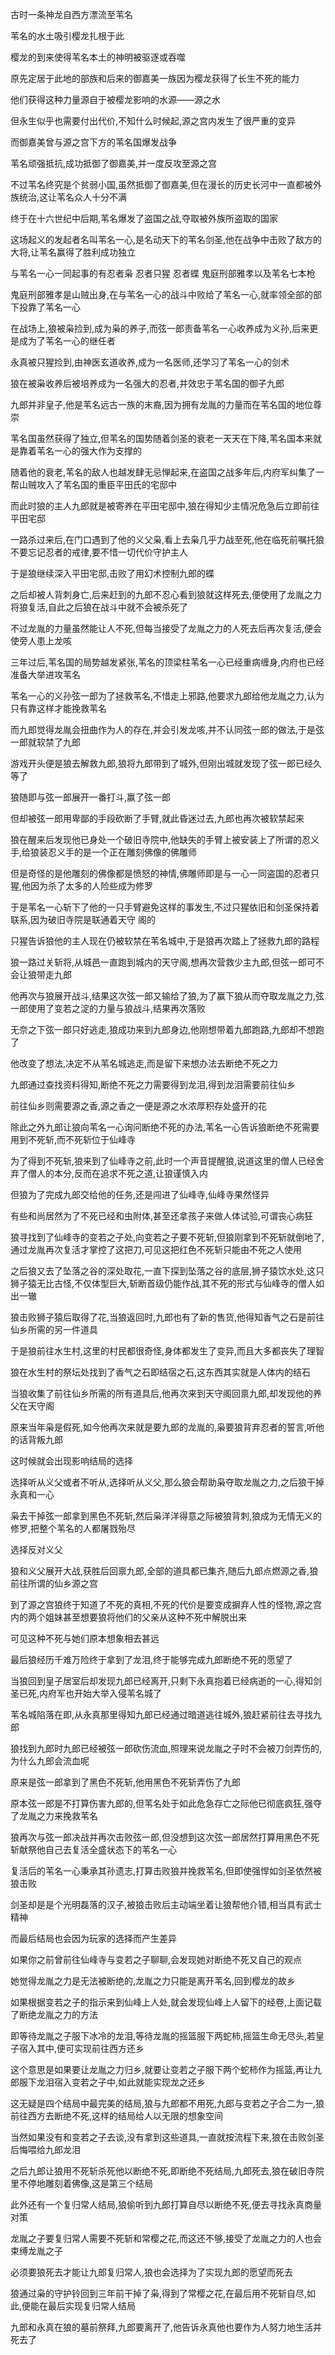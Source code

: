 古时一条神龙自西方漂流至苇名

苇名的水土吸引樱龙扎根于此

樱龙的到来使得苇名本土的神明被驱逐或吞噬

原先定居于此地的部族和后来的御嘉美一族因为樱龙获得了长生不死的能力

他们获得这种力量源自于被樱龙影响的水源——源之水

但永生似乎也需要付出代价,不知什么时候起,源之宫内发生了很严重的变异

而御嘉美曾与源之宫下方的苇名国爆发战争

苇名顽强抵抗,成功抵御了御嘉美,并一度反攻至源之宫

不过苇名终究是个贫弱小国,虽然抵御了御嘉美,但在漫长的历史长河中一直都被外族统治,这让苇名众人十分不满

终于在十六世纪中后期,苇名爆发了盗国之战,夺取被外族所盗取的国家

这场起义的发起者名叫苇名一心,是名动天下的苇名剑圣,他在战争中击败了敌方的大将,让苇名赢得了胜利成功独立

与苇名一心一同起事的有忍者枭 忍者只猩 忍者蝶 鬼庭刑部雅孝以及苇名七本枪

鬼庭刑部雅孝是山贼出身,在与苇名一心的战斗中败给了苇名一心,就率领全部的部下投靠了苇名一心

在战场上,狼被枭捡到,成为枭的养子,而弦一郎责备苇名一心收养成为义孙,后来更是成为了苇名一心的继任者

永真被只猩捡到,由神医玄道收养,成为一名医师,还学习了苇名一心的剑术

狼在被枭收养后被培养成为一名强大的忍者,并效忠于苇名国的御子九郎

九郎并非皇子,他是苇名远古一族的末裔,因为拥有龙胤的力量而在苇名国的地位尊崇

苇名国虽然获得了独立,但苇名的国势随着剑圣的衰老一天天在下降,苇名国本来就是靠着苇名一心的强大作为支撑的

随着他的衰老,苇名的敌人也越发肆无忌惮起来,在盗国之战多年后,内府军纠集了一帮山贼攻入了苇名国的重臣平田氏的宅邸中

而此时狼的主人九郎就是被寄养在平田宅邸中,狼在得知少主情况危急后立即前往平田宅邸

一路杀过来后,在门口遇到了他的义父枭,看上去枭几乎力战至死,他在临死前嘱托狼不要忘记忍者的戒律,要不惜一切代价守护主人

于是狼继续深入平田宅邸,击败了用幻术控制九郎的蝶

之后却被人背刺身亡,后来赶到的九郎不忍心看到狼就这样死去,便使用了龙胤之力将狼复活,自此之后狼在战斗中就不会被杀死了

不过龙胤的力量虽然能让人不死,但每当接受了龙胤之力的人死去后再次复活,便会使旁人患上龙咳

三年过后,苇名国的局势越发紧张,苇名的顶梁柱苇名一心已经重病缠身,内府也已经准备大举进攻苇名

苇名一心的义孙弦一郎为了拯救苇名,不惜走上邪路,他要求九郎给他龙胤之力,认为只有靠这样才能挽救苇名

而九郎觉得龙胤会扭曲作为人的存在,并会引发龙咳,并不认同弦一郎的做法,于是弦一郎就软禁了九郎

游戏开头便是狼去解救九郎,狼将九郎带到了城外,但刚出城就发现了弦一郎已经久等了

狼随即与弦一郎展开一番打斗,赢了弦一郎

但却被弦一郎用卑鄙的手段砍断了手臂,就此昏迷过去,九郎也再次被软禁起来

狼在醒来后发现他已身处一个破旧寺院中,他缺失的手臂上被安装上了所谓的忍义手,给狼装忍义手的是一个正在雕刻佛像的佛雕师

但是奇怪的是他雕刻的佛像都是愤怒的神情,佛雕师即是与一心一同盗国的忍者只猩,他因为杀了太多的人险些成为修罗

于是苇名一心斩下了他的一只手臂避免这样的事发生,不过只猩依旧和剑圣保持着联系,因为破旧寺院是联通着天守 阁的

只猩告诉狼他的主人现在仍被软禁在苇名城中,于是狼再次踏上了拯救九郎的路程

狼一路过关斩将,从城邑一直跑到城内的天守阁,想再次营救少主九郎,但弦一郎可不会让狼带走九郎

他再次与狼展开战斗,结果这次弦一郎又输给了狼,为了赢下狼从而夺取龙胤之力,弦一郎使用了变若之淀的力量与狼战斗,结果再次落败

无奈之下弦一郎只好逃走,狼成功来到九郎身边,他刚想带着九郎跑路,九郎却不想跑了

他改变了想法,决定不从苇名城逃走,而是留下来想办法去断绝不死之力

九郎通过查找资料得知,断绝不死之力需要得到龙泪,得到龙泪需要前往仙乡

前往仙乡则需要源之香,源之香之一便是源之水浓厚积存处盛开的花

除此之外九郎让狼向苇名一心询问断绝不死的办法,苇名一心告诉狼断绝不死需要用到不死斩,而不死斩位于仙峰寺

为了得到不死斩,狼来到了仙峰寺之前,此时一个声音提醒狼,说道这里的僧人已经舍弃了僧人的本分,反而在追求不死之道,让狼谨慎入内

但狼为了完成九郎交给他的任务,还是闯进了仙峰寺,仙峰寺果然怪异

有些和尚居然为了不死已经和虫附体,甚至还拿孩子来做人体试验,可谓丧心病狂

狼寻找到了仙峰寺的变若之子处,向变若之子要不死斩,但狼刚拿到不死斩就倒地了,通过龙胤再次复活才掌控了这把刀,可见这把红色不死斩只能由不死之人使用

之后狼又去了坠落之谷的深处取花,一直下探到坠落之谷的底层,狮子猿饮水处,这只狮子猿无比古怪,不仅体型巨大,斩断首级仍能作战,其不死的形式与仙峰寺的僧人如出一辙

狼击败狮子猿后取得了花,当狼返回时,九郎也有了新的售货,他得知香气之石是前往仙乡所需的另一件道具

于是狼前往水生村,这里的村民都很奇怪,身体都发生了变异,而且大多都丧失了理智

狼在水生村的祭坛处找到了香气之石即结宿之石,这东西其实就是人体内的结石

当狼收集了前往仙乡所需的所有道具后,他再次来到天守阁回禀九郎,却发现他的养父在天守阁

原来当年枭是假死,如今他再次来就是要九郎的龙胤的,枭要狼背弃忍者的誓言,听他的话背叛九郎

这时候就会出现影响结局的选择

选择听从义父或者不听从,选择听从义父,那么狼会帮助枭夺取龙胤之力,之后狼干掉永真和一心

枭去干掉弦一郎拿到黑色不死斩,然后枭洋洋得意之际被狼背刺,狼成为无情无义的修罗,把整个苇名的人都屠戮殆尽

选择反对义父

狼和义父展开大战,获胜后回禀九郎,全部的道具都已集齐,随后九郎点燃源之香,狼前往所谓的仙乡源之宫

到了源之宫狼终于知道了不死的真相,不死的代价是要变成摒弃人性的怪物,源之宫内的两个姐妹甚至想要狼将他们的父亲从这种不死中解脱出来

可见这种不死与她们原本想象相去甚远

最后狼经历千难万险终于拿到了龙泪,终于能够完成九郎断绝不死的愿望了

当狼回到皇子居室后却发现九郎已经离开,只剩下永真抱着已经病逝的一心,得知剑圣已死,内府军也开始大举入侵苇名城了

苇名城陷落在即,从永真那里得知九郎已经通过暗道逃往城外,狼赶紧前往去寻找九郎

狼找到九郎时九郎已经被弦一郎砍伤流血,照理来说龙胤之子时不会被刀剑弄伤的,为什么九郎会流血呢

原来是弦一郎拿到了黑色不死斩,他用黑色不死斩弄伤了九郎

原本弦一郎是不打算伤害九郎的,但苇名处于如此危急存亡之际他已彻底疯狂,强夺了龙胤之力来挽救苇名

狼再次与弦一郎决战并再次击败弦一郎,但没想到这次弦一郎居然打算用黑色不死斩献祭他自己去复活全盛状态下的苇名一心

复活后的苇名一心秉承其孙遗志,打算击败狼并挽救苇名,但即使强悍如剑圣依然被狼击败

剑圣却是是个光明磊落的汉子,被狼击败后主动端坐着让狼帮他介错,相当具有武士精神

而最后结局也会因为玩家的选择而产生差异

如果你之前曾前往仙峰寺与变若之子聊聊,会发现她对断绝不死又自己的观点

她觉得龙胤之力是无法被断绝的,龙胤之力只能是离开苇名,回到樱龙的故乡

如果根据变若之子的指示来到仙峰上人处,就会发现仙峰上人留下的经卷,上面记载了断绝龙胤之力的方法

 即等待龙胤之子服下冰冷的龙泪,等待龙胤的摇篮服下两蛇柿,摇篮生命无尽头,若皇子宿入其中,便可实现前往西方还乡

这个意思是如果要让龙胤之力归乡,就要让变若之子服下两个蛇柿作为摇篮,再让九郎服下龙泪宿入变若之子中,如此就能实现龙之还乡

这无疑是四个结局中最完美的结局,狼与九郎都不用死,九郎与变若之子合二为一,狼前往西方去断绝不死,这样的结局给人以无限的想象空间

当然如果没有和变若之子去谈,没有拿到这些道具,一直就按流程下来,狼在击败剑圣后悔喂给九郎龙泪

之后九郎让狼用不死斩杀死他以断绝不死,即断绝不死结局,九郎死去,狼在破旧寺院里不停地雕刻着佛像,这是第三个结局

此外还有一个复归常人结局,狼偷听到九郎打算自尽以断绝不死,便去寻找永真商量对策

龙胤之子要复归常人需要不死斩和常樱之花,而这还不够,接受了龙胤之力的人也会束缚龙胤之子

必须要狼死去才能让九郎复归常人,狼也会选择为了实现九郎的愿望而死去

狼通过枭的守护铃回到三年前干掉了枭,得到了常樱之花,在最后用不死斩自尽,如此,便能在最后实现复归常人结局

九郎和永真在狼的墓前祭拜,九郎要离开了,他告诉永真他也要作为人努力地生活并死去了





